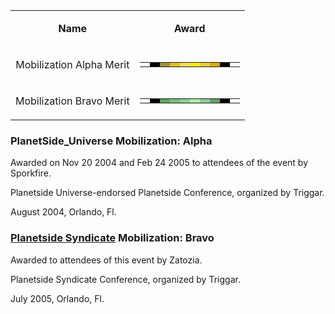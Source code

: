 <table>
<tbody>
<tr class="odd">
<td style="text-align: center;"><p><b>Name</b></p></td>
<td style="text-align: center;"><p><b>Award</b></p></td>
</tr>
<tr class="even">
<td style="text-align: center;"><p>Mobilization Alpha Merit</p></td>
<td style="text-align: center;"><table class="bigmerit">
<tr>
<td bgcolor="#FFFFFF">
</td>
<td bgcolor="#000000">
</td>
<td bgcolor="#9C9041">
</td>
<td bgcolor="#E6BD25">
</td>
<td bgcolor="#F2DD57">
</td>
<td bgcolor="#FDED0E">
</td>
<td bgcolor="#EBCD38">
</td>
<td bgcolor="#DDA90F">
</td>
<td bgcolor="#000000">
</td>
<td bgcolor="#FFFFFF">
</td>
</tr>
</table></td>
</tr>
<tr class="odd">
<td style="text-align: center;"><p>Mobilization Bravo Merit</p></td>
<td style="text-align: center;"><table class="bigmerit">
<tr>
<td bgcolor="#FFFFFF">
</td>
<td bgcolor="#000000">
</td>
<td bgcolor="#63A463">
</td>
<td bgcolor="#7EBB7A">
</td>
<td bgcolor="#8BCD95">
</td>
<td bgcolor="#B0E9A3">
</td>
<td bgcolor="#8BCD95">
</td>
<td bgcolor="#63A463">
</td>
<td bgcolor="#000000">
</td>
<td bgcolor="#FFFFFF">
</td>
</tr>
</table></td>
</tr>
</tbody>
</table>

### PlanetSide_Universe Mobilization: Alpha

Awarded on Nov 20 2004 and Feb 24 2005 to attendees of the event by Sporkfire.

Planetside Universe-endorsed Planetside Conference, organized by Triggar.

August 2004, Orlando, Fl.

### [Planetside Syndicate](../archive/PlanetSide_Syndicate.md) Mobilization: Bravo

Awarded to attendees of this event by Zatozia.

Planetside Syndicate Conference, organized by Triggar.

July 2005, Orlando, Fl.
